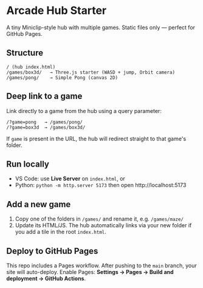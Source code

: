 # Arcade Hub Starter

A tiny Miniclip-style hub with multiple games. Static files only — perfect for GitHub Pages.

## Structure
```
/ (hub index.html)
/games/box3d/   → Three.js starter (WASD + jump, Orbit camera)
/games/pong/    → Simple Pong (canvas 2D)
```

## Deep link to a game
Link directly to a game from the hub using a query parameter:

```
/?game=pong   → /games/pong/
/?game=box3d  → /games/box3d/
```

If `game` is present in the URL, the hub will redirect straight to that game's folder.

## Run locally
- VS Code: use **Live Server** on `index.html`, or
- Python: `python -m http.server 5173` then open http://localhost:5173

## Add a new game
1. Copy one of the folders in `/games/` and rename it, e.g. `/games/maze/`
2. Update its HTML/JS. The hub automatically links via your new folder if you add a tile in the root `index.html`.

## Deploy to GitHub Pages
This repo includes a Pages workflow. After pushing to the `main` branch, your site will auto-deploy.
Enable Pages: **Settings → Pages → Build and deployment → GitHub Actions**.
